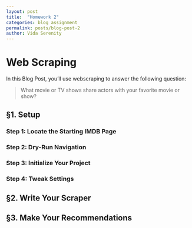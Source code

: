 ```yaml
---
layout: post
title:  "Homework 2"
categories: blog assignment
permalink: posts/blog-post-2
author: Vida Serenity 
---
```


# Web Scraping

In this Blog Post, you’ll use webscraping to answer the following question:
> What movie or TV shows share actors with your favorite movie or show?

## §1. Setup

### Step 1: Locate the Starting IMDB Page 

### Step 2: Dry-Run Navigation

### Step 3: Initialize Your Project

### Step 4: Tweak Settings

## §2. Write Your Scraper
## §3. Make Your Recommendations
